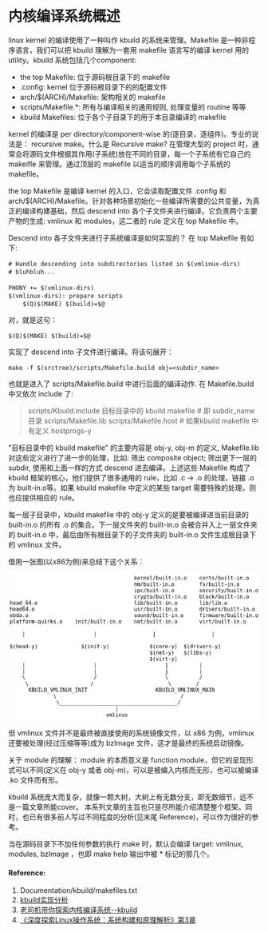 # 内核编译系统概述

linux kernel 的编译使用了一种叫作 kbuild 的系统来管理。Makefile 是一种非程序语言，我们可以把 kbuild 理解为一套用 makefile 语言写的编译 kernel 用的 utility。kbuild 系统包括几个component:

- the top Makefile: 位于源码根目录下的 makefile
- .config: kernel 位于源码根目录下的的配置文件
- arch/$(ARCH)/Makefile: 架构相关的 makefile
- scripts/Makefile.*: 所有与编译相关的通用规则, 处理变量的 routine 等等
- kbuild Makefiles: 位于各个子目录下的用于本目录编译的 makefile

kernel 的编译是 per directory/component-wise 的(逐目录，逐组件)。专业的说法是： recursive make。什么是 Recursive make?  在管理大型的 project 时，通常会将源码文件根据其作用(子系统)放在不同的目录，每一个子系统有它自己的 makeifle 来管理。通过顶层的 makefile 以适当的顺序调用每个子系统的 makefile。

the top Makefile 是编译 kernel 的入口，它会读取配置文件 .config 和 arch/$(ARCH)/Makefile。针对各种场景初始化一些编译所需要的公共变量，为真正的编译构建基础，然后 descend into 各个子文件夹进行编译。它负责两个主要产物的生成: vmlinux 和 modules，这二者的 rule 定义在 top Makefile 中。

Descend into 各子文件夹进行子系统编译是如何实现的？ 在 top Makefile 有如下:

	# Handle descending into subdirectories listed in $(vmlinux-dirs)
	# bluhbluh...

	PHONY += $(vmlinux-dirs)
	$(vmlinux-dirs): prepare scripts
		$(Q)$(MAKE) $(build)=$@

对，就是这句：

	$(Q)$(MAKE) $(build)=$@

实现了 descend into 子文件进行编译。将该句展开：

	make -f $(srctree)/scripts/Makefile.build obj=<subdir_name>

也就是进入了 scripts/Makefile.build 中进行后面的编译动作. 在 Makefile.build 中又依次 include 了:

>scripts/Kbuild.include
目标目录中的 kbuild makefile # 即 subdir_name 目录
scripts/Makefile.lib
scripts/Makefile.host # 如果kbuild makefile 中有定义 hostprogs-y

"目标目录中的 kbuild makefile" 的主要内容是 obj-y, obj-m 的定义, Makefile.lib 对这些定义进行了进一步的处理，比如: 筛出 composite object; 筛出更下一层的 subdir, 使用和上面一样的方式 descend 进去编译。上述这些 Makefile 构成了 kbuild 框架的核心，他们提供了很多通用的 rule，比如 .c -> .o 的处理，链接 .o 为 built-in.o等。如果 kbuild makefile 中定义的某些 target 需要特殊的处理，则也应提供相应的 rule。

每一层子目录中，kbuild makefile 中的 obj-y 定义的是要被编译进当前目录的 built-in.o 的所有 .o 的集合。下一层文件夹的 built-in.o 会被合并入上一层文件夹的 built-in.o 中，最后由所有根目录下的子文件夹的 built-in.o 文件生成根目录下的 vmlinux 文件。

借用一张图(以x86为例)来总结下这个关系：

![vmlinux](res/vmlinux_overlook.png  "vmlinux")


但 vmlinux 文件并不是最终被直接使用的系统镜像文件，以 x86 为例，vmlinux 还要被处理(经过压缩等等)成为 bzImage 文件，这才是最终的系统启动镜像。

关于 module 的理解：
module 的本质意义是 function module，但它的呈现形式可以不同(定义在 obj-y 或者 obj-m)，可以是被编入内核而无形，也可以被编译 .ko 文件而有形。

kbuild 系统庞大而复杂，就像一颗大树，大树上有无数分支，即无数细节，远不是一篇文章所能cover。
本系列文章的主旨也只是尽所能介绍清楚整个框架。同时，也已有很多前人写过不同程度的分析(见末尾 Reference)，可以作为很好的参考。

当在源码目录下不加任何参数的执行 make 时，默认会编译 target: vmlinux, modules, bzImage ，也即 make help 输出中被 * 标记的那几个。

#### Reference:
1. Documentation/kbuild/makefiles.txt
2. [kbuild实现分析](http://blog.chinaunix.net/attachment/attach/20/77/84/4320778443a68d05ab8302e998e69d73307c89e124.pdf) 
3. [老司机带你探索内核编译系统--kbuild](http://blog.csdn.net/RichardYSteven/article/details/52930533)
4. [《深度探索Linux操作系统：系统构建和原理解析》第3章](http://book.51cto.com/art/201309/412050.htm)

